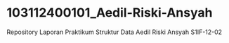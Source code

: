 # 103112400101_Aedil-Riski-Ansyah
Repository Laporan Praktikum Struktur Data Aedil Riski Ansyah S1IF-12-02
